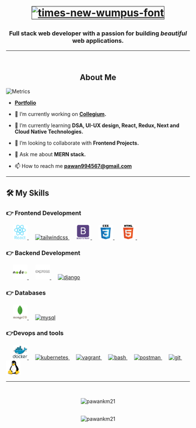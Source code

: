 <h1 align="center">

<a href="http://pawankm21.github.io/personal-website"><img src="https://fontmeme.com/permalink/211115/98bfbdd442b6e62899a34f1af6e47e5a.png" alt="times-new-wumpus-font" border="1"  ></a>

<h3 align="center">
  Full stack web developer with a passion for building <b><i>beautiful</i></b> web applications.
</h3>


<hr>
<br>



<h2 align="center">
  <b>About Me</b>
</h2>
  
 ![Metrics](https://metrics.lecoq.io/pawankm21?template=classic&config.timezone=Asia%2FCalcutta)
  
- <a href="http://pawankm21.github.io/personal-website"> <b> Portfolio </b> </a> 

- 🔭 I’m currently working on **[Collegium]().**

- 🌱 I’m currently learning **DSA, UI-UX design, React, Redux, Next and Cloud Native Technologies.**

- 👯 I’m looking to collaborate with **Frontend Projects.**

- 💬 Ask me about **MERN stack.**

- 📫 How to reach me **pawan994567@gmail.com**

<hr>
  
## 🛠️ My Skills


### 👉 Frontend Development

<p align="left"> 
  &emsp; 
  <a href="https://reactjs.org/" target="_blank"> <img src="https://raw.githubusercontent.com/devicons/devicon/master/icons/react/react-original-wordmark.svg" alt="react" width="40" height="40"/> </a>  
  &emsp; 
   <a href="https://www.tailwindcss.com" target="_blank"> <img src="https://upload.wikimedia.org/wikipedia/commons/thumb/d/d5/Tailwind_CSS_Logo.svg/2048px-Tailwind_CSS_Logo.svg.png" alt="tailwindcss" width="40" height="40"/> </a>
  &emsp;
  <a href="https://getbootstrap.com" target="_blank"> <img src="https://raw.githubusercontent.com/devicons/devicon/master/icons/bootstrap/bootstrap-plain-wordmark.svg" alt="bootstrap" width="40" height="40"/> </a>
   &emsp;
  <a href="https://www.w3schools.com/css/" target="_blank"> <img src="https://raw.githubusercontent.com/devicons/devicon/master/icons/css3/css3-original-wordmark.svg" alt="css3" width="40" height="40"/> </a>
   &emsp;
  <a href="https://www.w3.org/html/" target="_blank"> <img src="https://raw.githubusercontent.com/devicons/devicon/master/icons/html5/html5-original-wordmark.svg" 
  alt="html5" width="40" height="40"/> </a>
    &emsp;
  
</p>

### 👉 Backend Development

<p align="left"> 
  &emsp; 
   <a href="https://nodejs.org" target="_blank"> <img src="https://raw.githubusercontent.com/devicons/devicon/master/icons/nodejs/nodejs-original-wordmark.svg" alt="nodejs" width="40" height="40"/> </a>  
  &emsp;
  <a href="https://expressjs.com" target="_blank"> <img src="https://raw.githubusercontent.com/devicons/devicon/master/icons/express/express-original-wordmark.svg" alt="express" width="40" height="40"/> </a> 
  &emsp;
  <a href="https://www.djangoproject.com/" target="_blank"> 
  <img src="https://icon-library.com/images/django-icon/django-icon-0.jpg" alt="django" width="40" height=""/> </a>
</p>

### 👉 Databases

<p align="left">
  &emsp;
    <a href="https://www.mongodb.com/" target="_blank"> <img src="https://raw.githubusercontent.com/devicons/devicon/master/icons/mongodb/mongodb-original-wordmark.svg" alt="mongodb" width="40" height="40"/> </a>
  &emsp;
    <a href="https://www.postgresql.org//" target="_blank"> <img src="https://uxwing.com/wp-content/themes/uxwing/download/10-brands-and-social-media/postgresql.png" alt="mysql" width="40" height="40"/> </a>
 </p>
  
### 👉Devops and tools
  
<p align="left">
  &emsp;
     <a href="https://www.docker.com/" target="_blank"> <img src="https://raw.githubusercontent.com/devicons/devicon/master/icons/docker/docker-original-wordmark.svg" alt="docker" width="40" height="40"/> </a>
  &emsp;
  <a href="https://kubernetes.io" target="_blank"> <img src="https://www.vectorlogo.zone/logos/kubernetes/kubernetes-icon.svg" alt="kubernetes" width="40" height="40"/> </a>  
  &emsp;
  <a href="https://www.vagrantup.com/" target="_blank"> <img src="https://www.vectorlogo.zone/logos/vagrantup/vagrantup-icon.svg" alt="vagrant" width="40" height="40"/> </a>
   &emsp;
  <a href="https://www.gnu.org/software/bash/" target="_blank"> <img src="https://www.vectorlogo.zone/logos/gnu_bash/gnu_bash-icon.svg" alt="bash" width="40" height="40"/> </a>
  &emsp;
     <a href="https://postman.com" target="_blank"> <img src="https://www.vectorlogo.zone/logos/getpostman/getpostman-icon.svg" alt="postman" width="40" height="40"/> </a> 
  &emsp;
    <a href="https://git-scm.com/" target="_blank"> <img src="https://www.vectorlogo.zone/logos/git-scm/git-scm-icon.svg" alt="git" width="40" height="40"/> </a>
  &emsp;
    <a href="https://www.linux.org/" target="_blank"> <img src="https://raw.githubusercontent.com/devicons/devicon/master/icons/linux/linux-original.svg" alt="linux" width="40" height="40"/> </a>
 </p>
<hr>
<br>
<p align="center"> <img src="https://komarev.com/ghpvc/?username=pawankm21&label=Profile%20views&color=0e75b6&style=flat" alt="pawankm21" /> </p>
<br/>
<section align="center">
  
<img alt="" src="https://github-readme-stats.vercel.app/api?username=pawankm21&theme=github_dark" width="400px" /> 
<img src="https://github-readme-streak-stats.herokuapp.com/?user=pawankm21&theme=dark" alt="pawankm21"  width="400px"/>
<img alt="" align="center" src="https://github-readme-stats.vercel.app/api/top-langs/?username=pawankm21&layout=compact&theme=github_dark" width="400px" /> 
  
  </section>
